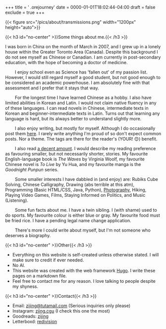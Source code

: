 +++
title = ' .orejourney'
date = 0000-01-01T18:02:44-04:00
draft = false
exclude = true
+++

{{< figure src="/pics/about/transmissions.png" width="1200px" height="auto">}}


{{< h3 id="no-center" >}}Some things about me.{{< /h3 >}}


I was born in China on the month of March in 2007, and I grew up in a lonely house within the Greater Toronto Area (Canada). Despite this background I do not see myself as Chinese or Canadian. I am currently in post-secondary education, with the hope of becoming a doctor of medicine. 

&nbsp; &nbsp; &nbsp; &nbsp; I enjoy school even as Science has 'fallen out' of my passion list. However, I would still regard myself a good student, but not good enough to be considered an academic powerhouse. I am absolutely fine with that assessment and I prefer that it stays that way.

&nbsp; &nbsp; &nbsp; &nbsp; For the longest time I have learned Chinese as a hobby. I also have limited abilities in Korean and Latin. I would not claim native fluency in any of these languages. I can read novels in Chinese, intermediate texts in Korean and beginner-intermediate texts in Latin. Turns out that learning any language is hard, but its always better to understand slightly more.

&nbsp; &nbsp; &nbsp; &nbsp; I also enjoy writing, but mostly for myself. Although I do occasionally post them [here](/journal). I rarely write anything I'm proud of so don't expect common posts. Nor a theme. The tags are there for the reader's (YOUR! 😊) benefit. 

&nbsp; &nbsp; &nbsp; &nbsp; I also read [a decent amount](/books). I would describe my reading preference as favouring smaller, but not necessarily shorter, stories. My favourite English-language book is *The Waves* by Virginia Woolf, my favourite Chinese novel is *To Live* by Yu Hua, and my favourite manga is the *Goodnight Punpun* series.

&nbsp; &nbsp; &nbsp; &nbsp; Some smaller interests I have dabbled in (and enjoy) are: Rubiks Cube Solving, Chinese Calligraphy, Drawing (abs terrible at this atm), Programming (Basic HTML/CSS, Java, Python), [Photography](/mine), Hiking, Playing Video Games, Films, Staying Informed on Politics, and Music (Listening).

&nbsp; &nbsp; &nbsp; &nbsp; Some fun facts about me. I have a twin sibling. I (with shame) used to do sports. My favourite colour is either blue or gray. My favourite food must be fried rice. I have a pending legal name change application.

&nbsp; &nbsp; &nbsp; &nbsp; There's more I could write about myself, but I'm not someone who deserves a biography.

{{< h3 id="no-center" >}}Other{{< /h3 >}}

- Everything on this website is self-created unless otherwise stated. I will make sure to credit if ever needed.
- No AI.
- This website was created with the web framework [Hugo](https://gohugo.io/). I write these pages on a markdown file.
- Feel free to contact me for any reason. I love talking to people despite my shyness.


{{< h3 id="no-center" >}}Contact{{< /h3 >}}

- Email: zijing@tutamail.com (Serious inquiries only please)
- Instagram: [zjing.cgu](https://www.instagram.com/zijing.cgu/) (I check this one the most)
- Goodreads: [zijing](https://www.goodreads.com/user/show/171137026-zijing)
- Letterboxd: [redivision](https://letterboxd.com/redivision/)


